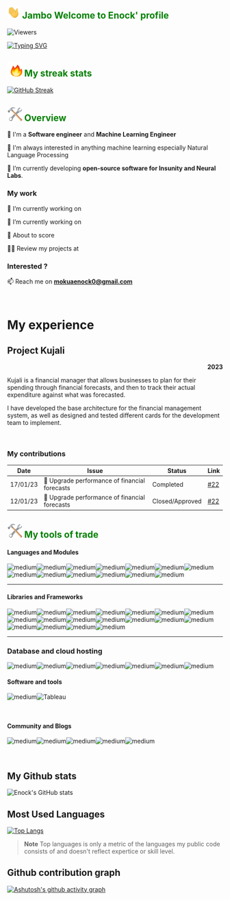 <h2 style="color:green"><img src="/hey.gif" width="30" height="30"/> <strong>Jambo</strong> Welcome to Enock' profile</h2>

![Viewers](https://gpvc.arturio.dev/MokuaEnock)

[![Typing SVG](https://readme-typing-svg.herokuapp.com?font=Fira+Code&size=40&pause=1000&color=00B116&center=true&vCenter=true&width=600&lines=Full-stack+web+development;Machine+Learning)](https://git.io/typing-svg)

<h2 style="color:green"><img src="/fire.gif" width="35" height="35"/> My streak stats</h2>

[![GitHub Streak](http://github-readme-streak-stats.herokuapp.com?user=MokuaEnock&theme=merko)](https://git.io/streak-stats)

<h2 style="color:green"><img src="/hammer-and-wrench-objects.gif" width="35" height="35"/> Overview</h2>

💬 I'm a **Software engineer** and **Machine Learning Engineer**

📝 I'm always interested in anything machine learning especially Natural Language Processing

🌱 I’m currently developing **open-source software for Insunity and Neural Labs**.

### My work

🔭 I’m currently working on  
<!-- OR -->
🔭 I’m currently working on  

<!-- TODO: Update at the end of every day with your  -->
🤝 About to score  

👨‍💻 Review my projects at  

### Interested ?

📫 Reach me on **mokuaenock0@gmail.com**

<br />

<!--
  -- SECTION: MY EXPERIENCE
  --
  -->

<h1>My experience</h1>

<!-- EXPERIENCE I -->
<h2 align="left">Project Kujali</h2>

<p align="right"><b>2023</b></p>

<p>
  Kujali is a financial manager that allows businesses to plan for their spending through financial forecasts, and then to track their actual expenditure against what was forecasted.
</p>
<p>
  <!-- Add summary of your own contributions -->
  I have developed the base architecture for the financial management system, as well as designed and tested different cards for the development team to implement.
</p>
<br/>

<!-- Link in this table your actual contributions -->
### My contributions

| Date     	| Issue 	| Status 	| Link 	|
|----------	|-------	|--------	|------	|
| 17/01/23 	| 🏇 Upgrade performance of financial forecasts| Completed | [#22](https://github.com/italanta/kujali/issues/22) |
| 12/01/23	| 🏇 Upgrade performance of financial forecasts| Closed/Approved | [#22](https://github.com/italanta/kujali/issues/22) |


<h2 style="color:green"><img src="/hammer-and-wrench-objects.gif" width="35" height="35"/> My tools of trade</h2>

#### Languages and Modules

<img alt="medium" src="https://img.shields.io/badge/Ruby-CC342D?style=for-the-badge&logo=ruby&logoColor=white" /><img alt="medium" src="https://img.shields.io/badge/Python-FFD43B?style=for-the-badge&logo=python&logoColor=blue" /><img alt="medium" src="https://img.shields.io/badge/JavaScript-323330?style=for-the-badge&logo=javascript&logoColor=F7DF1E" /><img alt="medium" src="https://img.shields.io/badge/HTML5-E34F26?style=for-the-badge&logo=html5&logoColor=white" /><img alt="medium" src="https://img.shields.io/badge/CSS3-1572B6?style=for-the-badge&logo=css3&logoColor=white" /><img alt="medium" src="https://img.shields.io/badge/SciPy-654FF0?style=for-the-badge&logo=SciPy&logoColor=white" /><img alt="medium" src="https://img.shields.io/badge/scikit_learn-F7931E?style=for-the-badge&logo=scikit-learn&logoColor=white" /><img alt="medium" src="https://img.shields.io/badge/TensorFlow-FF6F00?style=for-the-badge&logo=TensorFlow&logoColor=white" /><img alt="medium" src="https://img.shields.io/badge/PyTorch-EE4C2C?style=for-the-badge&logo=PyTorch&logoColor=white" /><img alt="medium" src="https://img.shields.io/badge/Pandas-2C2D72?style=for-the-badge&logo=pandas&logoColor=white" /><img alt="medium" src="https://img.shields.io/badge/Numpy-777BB4?style=for-the-badge&logo=numpy&logoColor=white" /><img alt="medium" src="https://img.shields.io/badge/Keras-D00000?style=for-the-badge&logo=Keras&logoColor=white" /><img alt="medium" src="https://img.shields.io/badge/json-5E5C5C?style=for-the-badge&logo=json&logoColor=white" />

---

#### Libraries and Frameworks

<img alt="medium" src="https://img.shields.io/badge/conda-342B029.svg?&style=for-the-badge&logo=anaconda&logoColor=white" /><img alt="medium" src="https://img.shields.io/badge/Babel-F9DC3E?style=for-the-badge&logo=babel&logoColor=white" /><img alt="medium" src="https://img.shields.io/badge/AngularJS-E23237?style=for-the-badge&logo=angularjs&logoColor=white" /><img alt="medium" src="https://img.shields.io/badge/Docker-2CA5E0?style=for-the-badge&logo=docker&logoColor=white" /><img alt="medium" src="https://img.shields.io/badge/Django-092E20?style=for-the-badge&logo=django&logoColor=green" /><img alt="medium" src="https://img.shields.io/badge/django%20rest-ff1709?style=for-the-badge&logo=django&logoColor=white" /><img alt="medium" src="https://img.shields.io/badge/Flask-000000?style=for-the-badge&logo=flask&logoColor=white" /><img alt="medium" src="https://img.shields.io/badge/GraphQl-E10098?style=for-the-badge&logo=graphql&logoColor=white" /><img alt="medium" src="https://img.shields.io/badge/jQuery-0769AD?style=for-the-badge&logo=jquery&logoColor=white" /><img alt="medium" src="https://img.shields.io/badge/Jupyter-F37626.svg?&style=for-the-badge&logo=Jupyter&logoColor=white" /><img alt="medium" src="https://img.shields.io/badge/kubernetes-326ce5.svg?&style=for-the-badge&logo=kubernetes&logoColor=white" /><img alt="medium" src="https://img.shields.io/badge/Markdown-000000?style=for-the-badge&logo=markdown&logoColor=white" /><img alt="medium" src="https://img.shields.io/badge/Node.js-339933?style=for-the-badge&logo=nodedotjs&logoColor=white" /><img alt="medium" src="https://img.shields.io/badge/Postman-FF6C37?style=for-the-badge&logo=Postman&logoColor=white" /><img alt="medium" src="https://img.shields.io/badge/PowerBI-F2C811?style=for-the-badge&logo=Power%20BI&logoColor=white" /><img alt="medium" src="https://img.shields.io/badge/React-20232A?style=for-the-badge&logo=react&logoColor=61DAFB" /><img alt="medium" src="https://img.shields.io/badge/Redux-593D88?style=for-the-badge&logo=redux&logoColor=white" /><img alt="medium" src="https://img.shields.io/badge/Selenium-43B02A?style=for-the-badge&logo=Selenium&logoColor=white" />

---

### Database and cloud hosting

<img alt="medium" src="https://img.shields.io/badge/MongoDB-4EA94B?style=for-the-badge&logo=mongodb&logoColor=white" /><img alt="medium" src="https://img.shields.io/badge/MySQL-005C84?style=for-the-badge&logo=mysql&logoColor=white" /><img alt="medium" src="https://img.shields.io/badge/PostgreSQL-316192?style=for-the-badge&logo=postgresql&logoColor=white" /><img alt="medium" src="https://img.shields.io/badge/redis-%23DD0031.svg?&style=for-the-badge&logo=redis&logoColor=white" /><img alt="medium" src="https://img.shields.io/badge/SQLite-07405E?style=for-the-badge&logo=sqlite&logoColor=white" /><img alt="medium" src="https://img.shields.io/badge/Terraform-7B42BC?style=for-the-badge&logo=terraform&logoColor=white" /><img alt="medium" src="https://img.shields.io/badge/Amazon_AWS-FF9900?style=for-the-badge&logo=amazonaws&logoColor=white" />

#### Software and tools

<img alt="medium" src="https://img.shields.io/badge/GIT-E44C30?style=for-the-badge&logo=git&logoColor=white" /><img alt="Tableau" src="https://img.shields.io/badge/Tableau-E97627?style=for-the-badge&logo=Tableau&logoColor=white">

</br>

#### Community and Blogs

<img  alt="medium" src="https://img.shields.io/badge/Kaggle-20BEFF?style=for-the-badge&logo=Kaggle&logoColor=white" /><img  alt="medium" src="https://img.shields.io/badge/medium-%2312100E.svg?&style=for-the-badge&logo=medium&logoColor=white" /><img  alt="medium" src="https://img.shields.io/badge/-LeetCode-FFA116?style=for-the-badge&logo=LeetCode&logoColor=black" /><img  alt="medium" src="https://img.shields.io/badge/-Hackerrank-2EC866?style=for-the-badge&logo=HackerRank&logoColor=white" /><img  alt="medium" src="https://img.shields.io/badge/Codewars-B1361E?style=for-the-badge&logo=Codewars&logoColor=white" />

</br>


## My Github stats

![Enock's GitHub stats](https://github-readme-stats.vercel.app/api?username=MokuaEnock&show_icons=true&theme=merko)

## Most Used Languages

[![Top Langs](https://github-readme-stats.vercel.app/api/top-langs/?username=MokuaEnock&layout=compact&theme=merko)](https://github.com/anuraghazra/github-readme-stats)

> **Note** Top languages is only a metric of the languages my public code consists of and doesn't reflect expertice or skill level.

## Github contribution graph

[![Ashutosh's github activity graph](https://github-readme-activity-graph.cyclic.app/graph?username=MokuaEnock&theme=gotham)](https://github.com/MokuaENock/github-readme-activity-graph)
